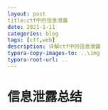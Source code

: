 ```yaml
---
layout: post
title:ctf中的信息泄露
date: 2021-1-11
categories: blog
tags: [ctf,web]
description: 详解ctf中的信息泄露
typora-copy-images-to: ..\img
typora-root-url: ..
---
```

# 信息泄露总结

